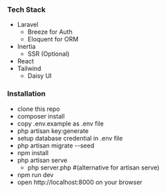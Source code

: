 ### Tech Stack

-   Laravel
    -   Breeze for Auth
    -   Eloquent for ORM
-   Inertia
    -   SSR (Optional)
-   React
-   Tailwind
    -   Daisy UI

### Installation

-   clone this repo
-   composer install
-   copy .env.example as .env file
-   php artisan key:generate
-   setup database credential in .env file
-   php artisan migrate --seed
-   npm install
-   php artisan serve
    -   php server.php #(alternative for artisan serve)
-   npm run dev
-   open http://localhost:8000 on your browser
